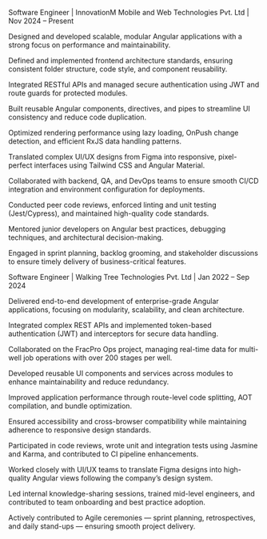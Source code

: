 Software Engineer | InnovationM Mobile and Web Technologies Pvt. Ltd | Nov 2024 – Present

Designed and developed scalable, modular Angular applications with a strong focus on performance and maintainability.

Defined and implemented frontend architecture standards, ensuring consistent folder structure, code style, and component reusability.

Integrated RESTful APIs and managed secure authentication using JWT and route guards for protected modules.

Built reusable Angular components, directives, and pipes to streamline UI consistency and reduce code duplication.

Optimized rendering performance using lazy loading, OnPush change detection, and efficient RxJS data handling patterns.

Translated complex UI/UX designs from Figma into responsive, pixel-perfect interfaces using Tailwind CSS and Angular Material.

Collaborated with backend, QA, and DevOps teams to ensure smooth CI/CD integration and environment configuration for deployments.

Conducted peer code reviews, enforced linting and unit testing (Jest/Cypress), and maintained high-quality code standards.

Mentored junior developers on Angular best practices, debugging techniques, and architectural decision-making.

Engaged in sprint planning, backlog grooming, and stakeholder discussions to ensure timely delivery of business-critical features.

Software Engineer | Walking Tree Technologies Pvt. Ltd | Jan 2022 – Sep 2024

Delivered end-to-end development of enterprise-grade Angular applications, focusing on modularity, scalability, and clean architecture.

Integrated complex REST APIs and implemented token-based authentication (JWT) and interceptors for secure data handling.

Collaborated on the FracPro Ops project, managing real-time data for multi-well job operations with over 200 stages per well.

Developed reusable UI components and services across modules to enhance maintainability and reduce redundancy.

Improved application performance through route-level code splitting, AOT compilation, and bundle optimization.

Ensured accessibility and cross-browser compatibility while maintaining adherence to responsive design standards.

Participated in code reviews, wrote unit and integration tests using Jasmine and Karma, and contributed to CI pipeline enhancements.

Worked closely with UI/UX teams to translate Figma designs into high-quality Angular views following the company’s design system.

Led internal knowledge-sharing sessions, trained mid-level engineers, and contributed to team onboarding and best practice adoption.

Actively contributed to Agile ceremonies — sprint planning, retrospectives, and daily stand-ups — ensuring smooth project delivery.
